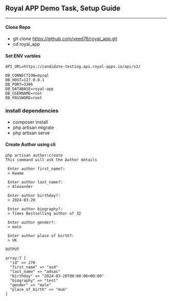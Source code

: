 ## Royal APP Demo Task, Setup Guide

---


#### Clone Repo

-   git clone https://github.com/veed76/royal_app.git
-   cd royal_app

#### Set ENV varbles

```
API_URL=https://candidate-testing.api.royal-apps.io/api/v2/

DB_CONNECTION=mysql
DB_HOST=127.0.0.1
DB_PORT=3306
DB_DATABASE=royal-app
DB_USERNAME=root
DB_PASSWORD=root

```

### install dependencies

-   composer install
-   php artisan migrate
-   php artisan serve


#### Create Author using cli
```
php artisan auther:create
This command will ask the Author details

 Enter author first_name?:
 > Kwame

 Enter author last_name?:
 > Alexander

 Enter author birthday?:
 > 2024-03-20

 Enter author biography?:
 > Times Bestselling author of 32

 Enter author gender?:
 > male

 Enter author place of birth?:
 > UK

OUTPUT

array:7 [
  "id" => 270
  "first_name" => "asd"
  "last_name" => "adsas"
  "birthday" => "2024-03-20T00:00:00+00:00"
  "biography" => "test"
  "gender" => "male"
  "place_of_birth" => "mum"
] 

```